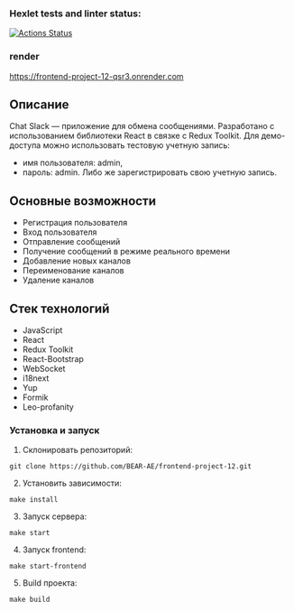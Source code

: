 ### Hexlet tests and linter status:
[![Actions Status](https://github.com/BEAR-AE/frontend-project-12/actions/workflows/hexlet-check.yml/badge.svg)](https://github.com/BEAR-AE/frontend-project-12/actions)

### render 
https://frontend-project-12-qsr3.onrender.com

## Описание

Chat Slack — приложение для обмена сообщениями. Разработано с использованием библиотеки React в связке с Redux Toolkit. 
Для демо-доступа можно использовать тестовую учетную запись: 
- имя пользователя: admin, 
- пароль: admin. 
Либо же зарегистрировать свою учетную запись.

## Основные возможности

- Регистрация пользователя
- Вход пользователя
- Отправление сообщений
- Получение сообщений в режиме реального времени
- Добавление новых каналов
- Переименование каналов
- Удаление каналов

## Стек технологий

- JavaScript
- React
- Redux Toolkit
- React-Bootstrap
- WebSocket
- i18next
- Yup
- Formik
- Leo-profanity

### Установка и запуск

1. Склонировать репозиторий:

```
git clone https://github.com/BEAR-AE/frontend-project-12.git
```

2. Установить зависимости:

```
make install
```

3. Запуск сервера:

```
make start
```

4. Запуск frontend:

```
make start-frontend
```

5. Build проекта:

```
make build
```
